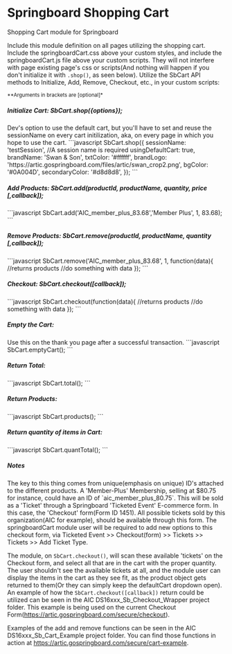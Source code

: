 # Springboard Shopping Cart  
Shopping Cart module for Springboard

Include this module definition on all pages utilizing the shopping cart. Include the springboardCart.css above your custom styles, and include the springboardCart.js file above your custom scripts. They will not interfere with page existing page's css or scripts(And nothing will happen if you don't initialize it with `.shop()`, as seen below). Utilize the SbCart API methods to Initialize, Add, Remove, Checkout, etc., in your custom scripts:   

<small>**Arguments in brackets are [optional]*</small>

<h5>Initialize Cart: SbCart.shop({options});  </h5>
Dev's option to use the default cart, but you'll have to set and reuse the sessionName on every cart initilization, aka, on every page in which you hope to use the cart.
```javascript
	SbCart.shop({
		sessionName: 'testSession', //A session name is required
		usingDefaultCart: true,
		brandName: 'Swan & Son',
		txtColor: '#ffffff',
		brandLogo: 'https://artic.gospringboard.com/files/artic/swan_crop2.png',
		bgColor: '#0A004D',
		secondaryColor: '#d8d8d8',
	});
```

<h5>Add Products: SbCart.add(productId, productName, quantity, price [,callback]);</h5>
```javascript
	SbCart.add('AIC_member_plus_83.68','Member Plus', 1, 83.68);
```

<h5>Remove Products: SbCart.remove(productId, productName, quantity [,callback]);</h5>
```javascript
	SbCart.remove('AIC_member_plus_83.68', 1, function(data){
		//returns products
		//do something with data
	});
```	

<h5>Checkout: SbCart.checkout([callback]);</h5>
```javascript
	SbCart.checkout(function(data){
		//returns products
		//do something with data
	});
```	

<h5>Empty the Cart:  </h5>
Use this on the thank you page after a successful transaction.
```javascript
	SbCart.emptyCart();
```	

<h5>Return Total:</h5>
```javascript
	SbCart.total();
```	

<h5>Return Products:</h5>
```javascript
	SbCart.products();
```	

<h5>Return quantity of items in Cart:</h5>
```javascript
	SbCart.quantTotal();
```	

<h5>Notes</h5>
The key to this thing comes from unique(emphasis on unique) ID's attached to the different products. A 'Member-Plus' Membership, selling at $80.75 for instance, could have an ID of `aic_member_plus_80.75`. This will be sold as a 'Ticket' through a Springboard 'Ticketed Event' E-commerce form. In this case, the 'Checkout' form(Form ID 1451). All possible tickets sold by this organization(AIC for example), should be available through this form. The springboardCart module user will be required to add new options to this checkout form, via Ticketed Event >> Checkout(form) >> Tickets >> Tickets >> Add Ticket Type. 

The module, on `SbCart.checkout()`, will scan these available 'tickets' on the Checkout form, and select all that are in the cart with the proper quantity. The user shouldn't see the available tickets at all, and the module user can display the items in the cart as they see fit, as the product object gets returned to them(Or they can simply keep the defaultCart dropdown open). An example of how the `SbCart.checkout([callback])` return could be utilized can be seen in the AIC DS16xxx_Sb_Checkout_Wrapper project folder. This example is being used on the current Checkout Form(https://artic.gospringboard.com/secure/checkout).  

Examples of the add and remove functions can be seen in the AIC DS16xxx_Sb_Cart_Example project folder. You can find those functions in action at https://artic.gospringboard.com/secure/cart-example.